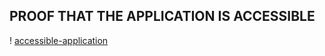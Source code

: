 ## PROOF THAT THE APPLICATION IS ACCESSIBLE 
! [accessible-application](/screenshots/laravel-site-availability.png)